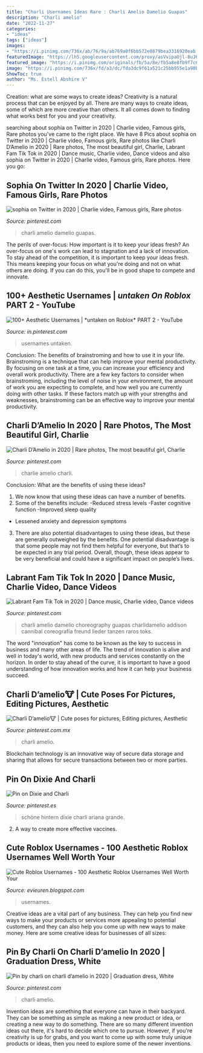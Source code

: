 ```yaml
---
title: "Charli Usernames Ideas Rare : Charli Amelio Damelio Guapas"
description: "Charli amelio"
date: "2022-11-27"
categories:
- "ideas"
tags: ["ideas"]
images:
- "https://i.pinimg.com/736x/ab/76/9a/ab769a0f6bb572e0879bea3316920eab.jpg"
featuredImage: "https://lh5.googleusercontent.com/proxy/asVvipaUjl-8uJ61rNAUYrlITUM15TGqM87mXNItyMPRVjoItpGShrsx7gog1oEAPutvacbGU-xKa6jQIKB_KMxcUS3WePVNQh8pgwA6lbt1yikZV1Sxmjz5a45WlHlxAvzGaPpxTNDcF-E9_oxg1-ao9ho37izhDMa0ev-0KXq_td4sWd3-4_GVpSSEHlPT9SEbzpGEnc8z9Oi5KLP9na1isD1aaRAyrr5uteSg0MnCqboc2VD1ZLUDZP98Sjj-Y_bNLwD5ol_1m2EJyE7lxjkyWq-7mrbT5NcYonNeKA=w1200-h630-p-k-no-nu"
featured_image: "https://i.pinimg.com/originals/fb/5a/8e/fb5a8e8fb9f7c64667f0da0e9a03cb67.png"
image: "https://i.pinimg.com/736x/fd/a3/dc/fda3dc9f61a521c25bb955e1a90bde60.jpg"
ShowToc: true
author: "Ms. Estell Abshire V"
---
```



Creation: what are some ways to create ideas?
Creativity is a natural process that can be enjoyed by all. There are many ways to create ideas, some of which are more creative than others. It all comes down to finding what works best for you and your creativity.

	

		
searching about sophia on Twitter in 2020 | Charlie video, Famous girls, Rare photos you've came to the right place. We have 8 Pics about sophia on Twitter in 2020 | Charlie video, Famous girls, Rare photos like Charli D’Amelio in 2020 | Rare photos, The most beautiful girl, Charlie, Labrant Fam Tik Tok in 2020 | Dance music, Charlie video, Dance videos and also sophia on Twitter in 2020 | Charlie video, Famous girls, Rare photos. Here you go:
		
    
## Sophia On Twitter In 2020 | Charlie Video, Famous Girls, Rare Photos

<img loading=lazy src="https://i.pinimg.com/originals/fb/5a/8e/fb5a8e8fb9f7c64667f0da0e9a03cb67.png" onerror="this.onerror=null;this.src='https://tse4.mm.bing.net/th?id=OIP.St7ei73vLp9cVikebk01aQHaMY&amp;pid=15.1';" alt="sophia on Twitter in 2020 | Charlie video, Famous girls, Rare photos">

_Source: pinterest.com_

>charli amelio damelio guapas. 

	

The perils of over-focus: How important is it to keep your ideas fresh?
An over-focus on one's work can lead to stagnation and a lack of innovation. To stay ahead of the competition, it is important to keep your ideas fresh. This means keeping your focus on what you're doing and not on what others are doing. If you can do this, you'll be in good shape to compete and innovate.

    
## 100+ Aesthetic Usernames | *untaken On Roblox* PART 2 - YouTube

<img loading=lazy src="https://i.pinimg.com/736x/94/5d/5a/945d5a62493b7c8eabd1d6ef77160960.jpg" onerror="this.onerror=null;this.src='https://tse2.mm.bing.net/th?id=OIP.Vz0-fPJimWAuV7A9e7WH-QHaFj&amp;pid=15.1';" alt="100+ Aesthetic Usernames | *untaken on Roblox* PART 2 - YouTube">

_Source: in.pinterest.com_

>usernames untaken. 

	

Conclusion: The benefits of brainstroming and how to use it in your life.
Brainstroming is a technique that can help improve your mental productivity. By focusing on one task at a time, you can increase your efficiency and overall work productivity. There are a few key factors to consider when brainstroming, including the level of noise in your environment, the amount of work you are expecting to complete, and how well you are currently doing with other tasks. If these factors match up with your strengths and weaknesses, brainstroming can be an effective way to improve your mental productivity.

    
## Charli D’Amelio In 2020 | Rare Photos, The Most Beautiful Girl, Charlie

<img loading=lazy src="https://i.pinimg.com/736x/e4/80/57/e48057357e2b18507603d915163bc3e5.jpg" onerror="this.onerror=null;this.src='https://tse3.mm.bing.net/th?id=OIP.RmhJZLBKEyHQ2RPK-97smgHaNG&amp;pid=15.1';" alt="Charli D’Amelio in 2020 | Rare photos, The most beautiful girl, Charlie">

_Source: pinterest.com_

>charlie amelio charli. 

	

Conclusion: What are the benefits of using these ideas?
1. We now know that using these ideas can have a number of benefits.
2. Some of the benefits include: 
-Reduced stress levels 
-Faster cognitive function 
-Improved sleep quality 
- Lessened anxiety and depression symptoms 
3. There are also potential disadvantages to using these ideas, but these are generally outweighed by the benefits. One potential disadvantage is that some people may not find them helpful for everyone, but that’s to be expected in any trial period. Overall, though, these ideas appear to be very beneficial and could have a significant impact on people’s lives.

    
## Labrant Fam Tik Tok In 2020 | Dance Music, Charlie Video, Dance Videos

<img loading=lazy src="https://i.pinimg.com/736x/fd/a3/dc/fda3dc9f61a521c25bb955e1a90bde60.jpg" onerror="this.onerror=null;this.src='https://tse3.mm.bing.net/th?id=OIP.FiukSB5Lv-C9irNiOYOq6wHaNK&amp;pid=15.1';" alt="Labrant Fam Tik Tok in 2020 | Dance music, Charlie video, Dance videos">

_Source: pinterest.com_

>charli amelio damelio choreography guapas charlidamelio addison cannibal coreografía freund lieder tanzen raros toks. 

	

The word "innovation" has come to be known as the key to success in business and many other areas of life. The trend of innovation is alive and well in today's world, with new products and services constantly on the horizon. In order to stay ahead of the curve, it is important to have a good understanding of how innovation works and how it can help your business succeed.

    
## Charli D’amelio🐮 | Cute Poses For Pictures, Editing Pictures, Aesthetic

<img loading=lazy src="https://i.pinimg.com/736x/70/85/d0/7085d0ae9b83b36051e7d93590e52c46.jpg" onerror="this.onerror=null;this.src='https://tse3.mm.bing.net/th?id=OIP.vPvFVUPADFpvf420meYtIgHaMn&amp;pid=15.1';" alt="Charli D’amelio🐮 | Cute poses for pictures, Editing pictures, Aesthetic">

_Source: pinterest.com.mx_

>charli amelio. 

	

Blockchain technology is an innovative way of secure data storage and sharing that allows for secure transactions between two or more parties.

    
## Pin On Dixie And Charli

<img loading=lazy src="https://i.pinimg.com/736x/1e/78/d1/1e78d13b4e44064a10e676fe1b2a885c.jpg" onerror="this.onerror=null;this.src='https://tse2.mm.bing.net/th?id=OIP.x4tvxcCPqKErHxwJ0bXHgQHaJ4&amp;pid=15.1';" alt="Pin on Dixie and Charli">

_Source: pinterest.es_

>schöne hintern dixie charli ariana grande. 

	

2. A way to create more effective vaccines.

    
## Cute Roblox Usernames - 100 Aesthetic Roblox Usernames Well Worth Your

<img loading=lazy src="https://lh5.googleusercontent.com/proxy/asVvipaUjl-8uJ61rNAUYrlITUM15TGqM87mXNItyMPRVjoItpGShrsx7gog1oEAPutvacbGU-xKa6jQIKB_KMxcUS3WePVNQh8pgwA6lbt1yikZV1Sxmjz5a45WlHlxAvzGaPpxTNDcF-E9_oxg1-ao9ho37izhDMa0ev-0KXq_td4sWd3-4_GVpSSEHlPT9SEbzpGEnc8z9Oi5KLP9na1isD1aaRAyrr5uteSg0MnCqboc2VD1ZLUDZP98Sjj-Y_bNLwD5ol_1m2EJyE7lxjkyWq-7mrbT5NcYonNeKA=w1200-h630-p-k-no-nu" onerror="this.onerror=null;this.src='https://tse3.mm.bing.net/th?id=OIP.RLUOOIbCrAE_6sJfnjdSkgHaGe&amp;pid=15.1';" alt="Cute Roblox Usernames - 100 Aesthetic Roblox Usernames Well Worth Your">

_Source: evieuren.blogspot.com_

>usernames. 

	

Creative ideas are a vital part of any business. They can help you find new ways to make your products or services more appealing to potential customers, and they can also help you come up with new ways to make money. Here are some creative ideas for businesses of all sizes: 

    
## Pin By Charli On Charli D’amelio In 2020 | Graduation Dress, White

<img loading=lazy src="https://i.pinimg.com/736x/ab/76/9a/ab769a0f6bb572e0879bea3316920eab.jpg" onerror="this.onerror=null;this.src='https://tse4.mm.bing.net/th?id=OIP.Ku8zPQSISLlkgoDnA3DY7gHaLb&amp;pid=15.1';" alt="Pin by charli on charli d’amelio in 2020 | Graduation dress, White">

_Source: pinterest.com_

>charli amelio. 

	

Invention ideas are something that everyone can have in their backyard. They can be something as simple as making a new product or idea, or creating a new way to do something. There are so many different invention ideas out there, it's hard to decide which one to pursue. However, if you're creativity is up for grabs, and you want to come up with some truly unique products or ideas, then you need to explore some of the newer inventions.

